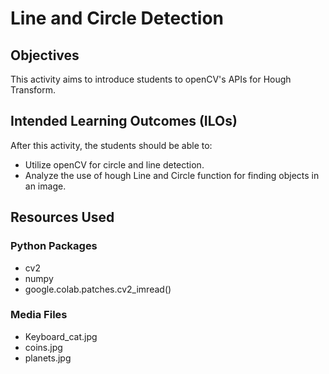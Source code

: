 # Line and Circle Detection

## Objectives

This activity aims to introduce students to openCV's APIs for Hough Transform.

## Intended Learning Outcomes (ILOs)

After this activity, the students should be able to:
* Utilize openCV for circle and line detection.
* Analyze the use of hough Line and Circle function for finding objects in an image.

## Resources Used

### Python Packages

- cv2
- numpy
- google.colab.patches.cv2_imread()

### Media Files

- Keyboard_cat.jpg
- coins.jpg
- planets.jpg
